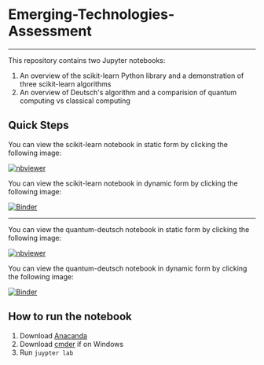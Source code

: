 # Emerging-Technologies-Assessment

***

This repository contains two Jupyter notebooks:
1. An overview of the scikit-learn Python library and a demonstration of three scikit-learn algorithms
2. An overview of Deutsch's algorithm and a comparision of quantum computing vs classical computing

## Quick Steps

You can view the scikit-learn notebook in static form by clicking the following image:

[![nbviewer](https://raw.githubusercontent.com/jupyter/design/master/logos/Badges/nbviewer_badge.svg)](https://nbviewer.org/github/Pasha-Akito/Emerging-Technologies-Assessment/blob/main/scikit-learn.ipynb)

You can view the scikit-learn notebook in dynamic form by clicking the following image:

[![Binder](https://mybinder.org/badge_logo.svg)](https://mybinder.org/v2/gh/Pasha-Akito/Emerging-Technologies-Assessment/blob/main/scikit-learn.ipynb/HEAD)

***

You can view the quantum-deutsch notebook in static form by clicking the following image:

[![nbviewer](https://raw.githubusercontent.com/jupyter/design/master/logos/Badges/nbviewer_badge.svg)](https://nbviewer.org/github/Pasha-Akito/Emerging-Technologies-Assessment/blob/main/quantum-deutsch.ipynb)

You can view the quantum-deutsch notebook in dynamic form by clicking the following image:

[![Binder](https://mybinder.org/badge_logo.svg)](https://mybinder.org/v2/gh/Pasha-Akito/Emerging-Technologies-Assessment/blob/main/quantum-deutsch.ipynb/HEAD)

## How to run the notebook

1. Download [Anacanda](https://www.anaconda.com/)
2. Download [cmder](https://cmder.net/) if on Windows
3. Run `juypter lab`



